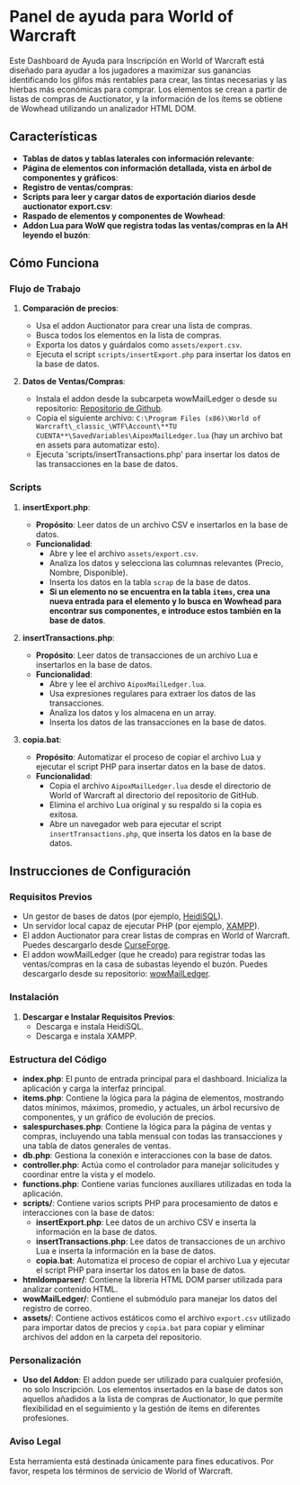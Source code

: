 # Panel de ayuda para World of Warcraft

Este Dashboard de Ayuda para Inscripción en World of Warcraft está diseñado para ayudar a los jugadores a maximizar sus ganancias identificando los glifos más rentables para crear, las tintas necesarias y las hierbas más económicas para comprar. Los elementos se crean a partir de listas de compras de Auctionator, y la información de los ítems se obtiene de Wowhead utilizando un analizador HTML DOM.

## Características

- **Tablas de datos y tablas laterales con información relevante**:
- **Página de elementos con información detallada, vista en árbol de componentes y gráficos**:
- **Registro de ventas/compras**:
- **Scripts para leer y cargar datos de exportación diarios desde auctionator export.csv**:
- **Raspado de elementos y componentes de Wowhead**:
- **Addon Lua para WoW que registra todas las ventas/compras en la AH leyendo el buzón**:

## Cómo Funciona

### Flujo de Trabajo

1. **Comparación de precios**:
   - Usa el addon Auctionator para crear una lista de compras.
   - Busca todos los elementos en la lista de compras.
   - Exporta los datos y guárdalos como `assets/export.csv`.
   - Ejecuta el script `scripts/insertExport.php` para insertar los datos en la base de datos.

2. **Datos de Ventas/Compras**:
   - Instala el addon desde la subcarpeta wowMailLedger o desde su repositorio: [Repositorio de Github](https://github.com/Aperezortega/wowMailLedger).
   - Copia el siguiente archivo: `C:\Program Files (x86)\World of Warcraft\_classic_\WTF\Account\**TU CUENTA**\SavedVariables\AipoxMailLedger.lua` (hay un archivo bat en assets para automatizar esto).
   - Ejecuta 'scripts/insertTransactions.php' para insertar los datos de las transacciones en la base de datos.

### Scripts

1. **insertExport.php**:
   - **Propósito**: Leer datos de un archivo CSV e insertarlos en la base de datos.
   - **Funcionalidad**:
     - Abre y lee el archivo `assets/export.csv`.
     - Analiza los datos y selecciona las columnas relevantes (Precio, Nombre, Disponible).
     - Inserta los datos en la tabla `scrap` de la base de datos.
     - **Si un elemento no se encuentra en la tabla `items`, crea una nueva entrada para el elemento y lo busca en Wowhead para encontrar sus componentes, e introduce estos también en la base de datos**.

2. **insertTransactions.php**:
   - **Propósito**: Leer datos de transacciones de un archivo Lua e insertarlos en la base de datos.
   - **Funcionalidad**:
     - Abre y lee el archivo `AipoxMailLedger.lua`.
     - Usa expresiones regulares para extraer los datos de las transacciones.
     - Analiza los datos y los almacena en un array.
     - Inserta los datos de las transacciones en la base de datos.

3. **copia.bat**:
   - **Propósito**: Automatizar el proceso de copiar el archivo Lua y ejecutar el script PHP para insertar datos en la base de datos.
   - **Funcionalidad**:
     - Copia el archivo `AipoxMailLedger.lua` desde el directorio de World of Warcraft al directorio del repositorio de GitHub.
     - Elimina el archivo Lua original y su respaldo si la copia es exitosa.
     - Abre un navegador web para ejecutar el script `insertTransactions.php`, que inserta los datos en la base de datos.

## Instrucciones de Configuración

### Requisitos Previos

- Un gestor de bases de datos (por ejemplo, [HeidiSQL](https://www.heidisql.com/download.php)).
- Un servidor local capaz de ejecutar PHP (por ejemplo, [XAMPP](https://www.apachefriends.org/es/index.html)).
- El addon Auctionator para crear listas de compras en World of Warcraft. Puedes descargarlo desde [CurseForge](https://www.curseforge.com/wow/addons/auctionator).
- El addon wowMailLedger (que he creado) para registrar todas las ventas/compras en la casa de subastas leyendo el buzón. Puedes descargarlo desde su repositorio: [wowMailLedger](https://github.com/Aperezortega/wowMailLedger).

### Instalación

1. **Descargar e Instalar Requisitos Previos**:
   - Descarga e instala HeidiSQL.
   - Descarga e instala XAMPP.

### Estructura del Código

- **index.php**: El punto de entrada principal para el dashboard. Inicializa la aplicación y carga la interfaz principal.
- **items.php**: Contiene la lógica para la página de elementos, mostrando datos mínimos, máximos, promedio, y actuales, un árbol recursivo de componentes, y un gráfico de evolución de precios.
- **salespurchases.php**: Contiene la lógica para la página de ventas y compras, incluyendo una tabla mensual con todas las transacciones y una tabla de datos generales de ventas.
- **db.php**: Gestiona la conexión e interacciones con la base de datos.
- **controller.php**: Actúa como el controlador para manejar solicitudes y coordinar entre la vista y el modelo.
- **functions.php**: Contiene varias funciones auxiliares utilizadas en toda la aplicación.
- **scripts/**: Contiene varios scripts PHP para procesamiento de datos e interacciones con la base de datos:
  - **insertExport.php**: Lee datos de un archivo CSV e inserta la información en la base de datos.
  - **insertTransactions.php**: Lee datos de transacciones de un archivo Lua e inserta la información en la base de datos.
  - **copia.bat**: Automatiza el proceso de copiar el archivo Lua y ejecutar el script PHP para insertar los datos en la base de datos.
- **htmldomparser/**: Contiene la librería HTML DOM parser utilizada para analizar contenido HTML.
- **wowMailLedger/**: Contiene el submódulo para manejar los datos del registro de correo.
- **assets/**: Contiene activos estáticos como el archivo `export.csv` utilizado para importar datos de precios y `copia.bat` para copiar y eliminar archivos del addon en la carpeta del repositorio.

### Personalización

- **Uso del Addon**: El addon puede ser utilizado para cualquier profesión, no solo Inscripción. Los elementos insertados en la base de datos son aquellos añadidos a la lista de compras de Auctionator, lo que permite flexibilidad en el seguimiento y la gestión de ítems en diferentes profesiones.

### Aviso Legal

Esta herramienta está destinada únicamente para fines educativos. Por favor, respeta los términos de servicio de World of Warcraft.

